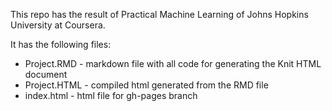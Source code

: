 This repo has the result of Practical Machine Learning of Johns Hopkins University at Coursera.

It has the following files:
* Project.RMD - markdown file with all code for generating the Knit HTML document
* Project.HTML - compiled html generated from the RMD file
* index.html - html file for gh-pages branch
